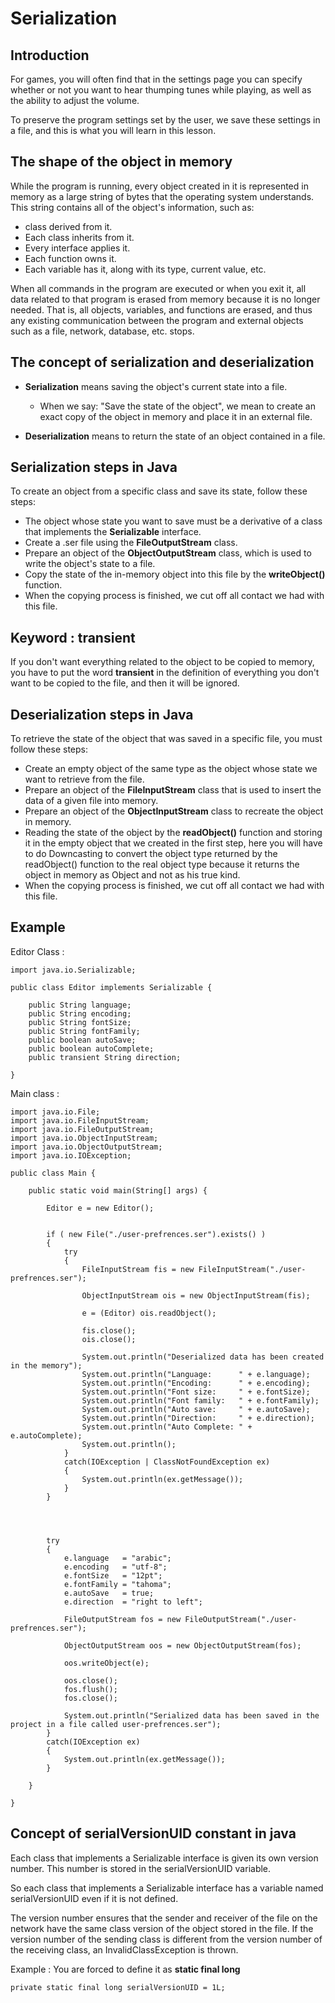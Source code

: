 # Serialization

## Introduction

For games, you will often find that in the settings page you can specify whether or not you want to hear thumping tunes while playing, as well as the ability to adjust the volume.

To preserve the program settings set by the user, we save these settings in a file, and this is what you will learn in this lesson.

## The shape of the object in memory

While the program is running, every object created in it is represented in memory as a large string of bytes that the operating system understands.
This string contains all of the object's information, such as:

- class derived from it.
- Each class inherits from it.
- Every interface applies it.
- Each function owns it.
- Each variable has it, along with its type, current value, etc.

When all commands in the program are executed or when you exit it, all data related to that program is erased from memory because it is no longer needed. That is, all objects, variables, and functions are erased, and thus any existing communication between the program and external objects such as a file, network, database, etc. stops.

## The concept of serialization and deserialization

- **Serialization** means saving the object's current state into a file.

  - When we say: "Save the state of the object", we mean to create an exact copy of the object in memory and place it in an external file.

- **Deserialization** means to return the state of an object contained in a file.

## Serialization steps in Java

To create an object from a specific class and save its state, follow these steps:

- The object whose state you want to save must be a derivative of a class that implements the **Serializable** interface.
- Create a .ser file using the **FileOutputStream** class.
- Prepare an object of the **ObjectOutputStream** class, which is used to write the object's state to a file.
- Copy the state of the in-memory object into this file by the **writeObject()** function.
- When the copying process is finished, we cut off all contact we had with this file.

## Keyword : transient

If you don't want everything related to the object to be copied to memory, you have to put the word **transient** in the definition of everything you don't want to be copied to the file, and then it will be ignored.

## Deserialization steps in Java

To retrieve the state of the object that was saved in a specific file, you must follow these steps:

- Create an empty object of the same type as the object whose state we want to retrieve from the file.
- Prepare an object of the **FileInputStream** class that is used to insert the data of a given file into memory.
- Prepare an object of the **ObjectInputStream** class to recreate the object in memory.
- Reading the state of the object by the **readObject()** function and storing it in the empty object that we created in the first step, here you will have to do Downcasting to convert the object type returned by the readObject() function to the real object type because it returns the object in memory as Object and not as his true kind.
- When the copying process is finished, we cut off all contact we had with this file.

## Example

Editor Class :

```
import java.io.Serializable;

public class Editor implements Serializable {

    public String language;
    public String encoding;
    public String fontSize;
    public String fontFamily;
    public boolean autoSave;
    public boolean autoComplete;
    public transient String direction;

}
```

Main class :

```
import java.io.File;
import java.io.FileInputStream;
import java.io.FileOutputStream;
import java.io.ObjectInputStream;
import java.io.ObjectOutputStream;
import java.io.IOException;

public class Main {

    public static void main(String[] args) {

        Editor e = new Editor();


        if ( new File("./user-prefrences.ser").exists() )
        {
            try
            {
                FileInputStream fis = new FileInputStream("./user-prefrences.ser");

                ObjectInputStream ois = new ObjectInputStream(fis);

                e = (Editor) ois.readObject();

                fis.close();
                ois.close();

                System.out.println("Deserialized data has been created in the memory");
                System.out.println("Language:      " + e.language);
                System.out.println("Encoding:      " + e.encoding);
                System.out.println("Font size:     " + e.fontSize);
                System.out.println("Font family:   " + e.fontFamily);
                System.out.println("Auto save:     " + e.autoSave);
                System.out.println("Direction:     " + e.direction);
                System.out.println("Auto Complete: " + e.autoComplete);
                System.out.println();
            }
            catch(IOException | ClassNotFoundException ex)
            {
                System.out.println(ex.getMessage());
            }
        }




        try
        {
            e.language   = "arabic";
            e.encoding   = "utf-8";
            e.fontSize   = "12pt";
            e.fontFamily = "tahoma";
            e.autoSave   = true;
            e.direction  = "right to left";

            FileOutputStream fos = new FileOutputStream("./user-prefrences.ser");

            ObjectOutputStream oos = new ObjectOutputStream(fos);

            oos.writeObject(e);

            oos.close();
            fos.flush();
            fos.close();

            System.out.println("Serialized data has been saved in the project in a file called user-prefrences.ser");
        }
        catch(IOException ex)
        {
            System.out.println(ex.getMessage());
        }

    }

}
```

## Concept of serialVersionUID constant in java

Each class that implements a Serializable interface is given its own version number.
This number is stored in the serialVersionUID variable.

So each class that implements a Serializable interface has a variable named serialVersionUID even if it is not defined.

The version number ensures that the sender and receiver of the file on the network have the same class version of the object stored in the file.
If the version number of the sending class is different from the version number of the receiving class, an InvalidClassException is thrown.

Example : You are forced to define it as **static final long**

```
private static final long serialVersionUID = 1L;
```

